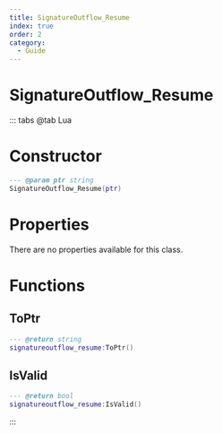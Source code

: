 ```yaml
---
title: SignatureOutflow_Resume
index: true
order: 2
category:
  - Guide
---
```


# SignatureOutflow_Resume

::: tabs
@tab Lua
# Constructor
```lua
--- @param ptr string
SignatureOutflow_Resume(ptr)
```
# Properties
There are no properties available for this class.
# Functions
## ToPtr
```lua
--- @return string
signatureoutflow_resume:ToPtr()
```
## IsValid
```lua
--- @return bool
signatureoutflow_resume:IsValid()
```

:::